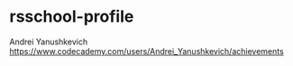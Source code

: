 # rsschool-profile
Andrei Yanushkevich
https://www.codecademy.com/users/Andrei_Yanushkevich/achievements
